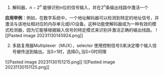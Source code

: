 1. 解码器，$n - 2^n$
能够识别n位的信号输入，并在$2^n$条输出线路中激活一个

**应用举例**：例如，在数字系统中，一个地址解码器可以检测到特定的地址信号，并激活与该地址相对应的内存单元或I/O设备。这种功能使解码器成为一种有效的模式检测器，因为它能够根据输入信号的特定模式来识别并激活正确的输出线路。
![[Pasted image 20231130145924.png]]

2. 多路复用器Multiplexer（MUX），selector
使用控制信号S来决定哪个输入信号被传送到输出。当S=1时，选择$D_1$,当S=0时同理

![[Pasted image 20231130151215.png]]
![[Pasted image 20231130151125.png]]
